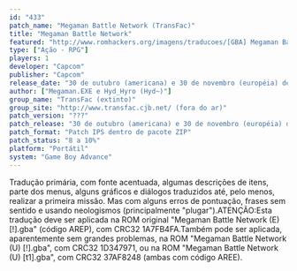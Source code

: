 ```yaml
---
id: "433"
patch_name: "Megaman Battle Network (TransFac)"
title: "Megaman Battle Network"
featured: "http://www.romhackers.org/imagens/traducoes/[GBA] Megaman Battle Network - TransFac - 1.png"
type: ["Ação - RPG"]
players: 1
developer: "Capcom"
publisher: "Capcom"
release_date: "30 de outubro (americana) e 30 de novembro (européia) de 2001"
author: ["Megaman.EXE e Hyd_Hyro (Hyd~)"]
group_name: "TransFac (extinto)"
group_site: "http://www.transfac.cjb.net/ (fora do ar)"
patch_version: "???"
patch_release: "30 de outubro (americana) e 30 de novembro (européia) de 2001"
patch_format: "Patch IPS dentro de pacote ZIP"
patch_status: "8 a 10%"
platform: "Portátil"
system: "Game Boy Advance"
---
```


Tradução primária, com fonte acentuada, algumas descrições de itens, parte dos menus, alguns gráficos e diálogos traduzidos até, pelo menos, realizar a primeira missão. Mas com alguns erros de pontuação, frases sem sentido e usando neologismos (principalmente "plugar").ATENÇÃO:Esta tradução deve ser aplicada na ROM original "Megaman Battle Network (E) [!].gba" (código AREP), com CRC32 1A7FB4FA.Também pode ser aplicada, aparentemente sem grandes problemas, na ROM "Megaman Battle Network (U) [!].gba", com CRC32 1D347971, ou na ROM "Megaman Battle Network (U) [t1].gba", com CRC32 37AF8248 (ambas com código AREE).